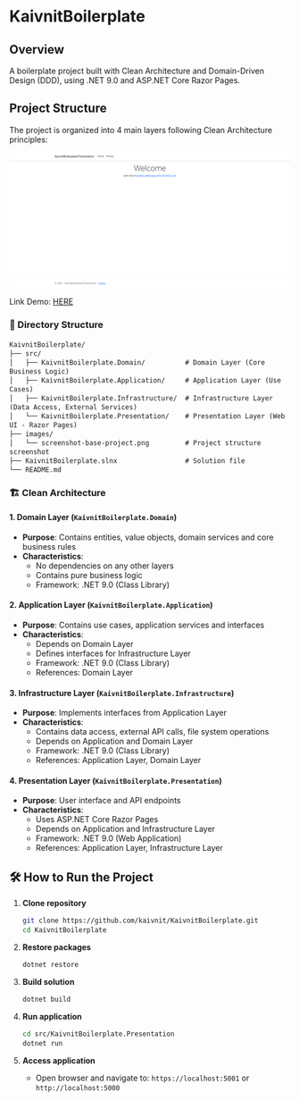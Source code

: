 # KaivnitBoilerplate

## Overview
A boilerplate project built with Clean Architecture and Domain-Driven Design (DDD), using .NET 9.0 and ASP.NET Core Razor Pages.

## Project Structure

The project is organized into 4 main layers following Clean Architecture principles:

![Project Structure](images/screenshot-base-project.png)

Link Demo: [HERE](https://kaivnitboilerplate.azurewebsites.net/)

### 📁 Directory Structure
```
KaivnitBoilerplate/
├── src/
│   ├── KaivnitBoilerplate.Domain/          # Domain Layer (Core Business Logic)
│   ├── KaivnitBoilerplate.Application/     # Application Layer (Use Cases)
│   ├── KaivnitBoilerplate.Infrastructure/  # Infrastructure Layer (Data Access, External Services)
│   └── KaivnitBoilerplate.Presentation/    # Presentation Layer (Web UI - Razor Pages)
├── images/
│   └── screenshot-base-project.png         # Project structure screenshot
├── KaivnitBoilerplate.slnx                 # Solution file
└── README.md
```

### 🏗️ Clean Architecture

#### 1. **Domain Layer** (`KaivnitBoilerplate.Domain`)
- **Purpose**: Contains entities, value objects, domain services and core business rules
- **Characteristics**:
  - No dependencies on any other layers
  - Contains pure business logic
  - Framework: .NET 9.0 (Class Library)

#### 2. **Application Layer** (`KaivnitBoilerplate.Application`)
- **Purpose**: Contains use cases, application services and interfaces
- **Characteristics**:
  - Depends on Domain Layer
  - Defines interfaces for Infrastructure Layer
  - Framework: .NET 9.0 (Class Library)
  - References: Domain Layer

#### 3. **Infrastructure Layer** (`KaivnitBoilerplate.Infrastructure`)
- **Purpose**: Implements interfaces from Application Layer
- **Characteristics**:
  - Contains data access, external API calls, file system operations
  - Depends on Application and Domain Layer
  - Framework: .NET 9.0 (Class Library)
  - References: Application Layer, Domain Layer

#### 4. **Presentation Layer** (`KaivnitBoilerplate.Presentation`)
- **Purpose**: User interface and API endpoints
- **Characteristics**:
  - Uses ASP.NET Core Razor Pages
  - Depends on Application and Infrastructure Layer
  - Framework: .NET 9.0 (Web Application)
  - References: Application Layer, Infrastructure Layer


## 🛠️ How to Run the Project

1. **Clone repository**
   ```bash
   git clone https://github.com/kaivnit/KaivnitBoilerplate.git
   cd KaivnitBoilerplate
   ```

2. **Restore packages**
   ```bash
   dotnet restore
   ```

3. **Build solution**
   ```bash
   dotnet build
   ```

4. **Run application**
   ```bash
   cd src/KaivnitBoilerplate.Presentation
   dotnet run
   ```

5. **Access application**
   - Open browser and navigate to: `https://localhost:5001` or `http://localhost:5000`
